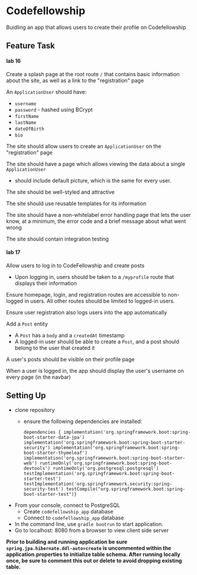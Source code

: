 # Codefellowship
Buidling an app that allows users to create their profile on Codefellowship

## Feature Task

#### lab 16
Create a splash page at the root route `/` that contains basic information about the site, as well as a link to the "registration" page

An `ApplicationUser` should have:
* `username`
* `password` - hashed using BCrypt
* `firstName`
* `lastName`
* `dateOfBirth`
* `bio`

The site should allow users to create an `ApplicationUser` on the "registration" page

The site should have a page which allows viewing the data about a single `ApplicationUser`
* should include default picture, which is the same for every user.

The site should be well-styled and attractive

The site should use reusable templates for its information

The site should have a non-whitelabel error handling page that lets the user know, at a minimum, the error code and a brief message about what went wrong

The site should contain integration testing

#### lab 17

Allow users to log in to CodeFellowship and create posts
* Upon logging in, users should be taken to a `/myprofile` route that displays their information

Ensure homepage, login, and registration routes are accessible to non-logged in users. All other routes should be limited to logged-in users.

Ensure user registration also logs users into the app automatically

Add a `Post` entity
* A `Post` has a `body` and a `createdAt` timestamp
* A logged-in user should be able to create a `Post`, and a post should belong to the user that created it

A user's posts should be visible on their profile page

When a user is logged in, the app should display the user's username on every page (in the navbar)


## Setting Up
* clone repository
    * ensure the following dependencies are installed:

         `dependencies {
    	implementation('org.springframework.boot:spring-boot-starter-data-jpa')
        	implementation('org.springframework.boot:spring-boot-starter-security')
        	implementation('org.springframework.boot:spring-boot-starter-thymeleaf')
        	implementation('org.springframework.boot:spring-boot-starter-web')
        	runtimeOnly('org.springframework.boot:spring-boot-devtools')
        	runtimeOnly('org.postgresql:postgresql')
        	testImplementation('org.springframework.boot:spring-boot-starter-test')
        	testImplementation('org.springframework.security:spring-security-test')
        	testCompile("org.springframework.boot:spring-boot-starter-test")}`
* From your console, connect to PostgreSQL
    * Create `codefellowship_app` database
    * Connect to `codefellowship_app` database
* In the command line, use `gradle bootrun` to start application.
* Go to localhost: 8080 from a browser to view client side server

**Prior to building and running application be sure `spring.jpa.hibernate.ddl-auto=create` is uncommented within the application.properties to initialize table schema. After running locally once, be sure to comment this out or delete to avoid dropping existing table.**
